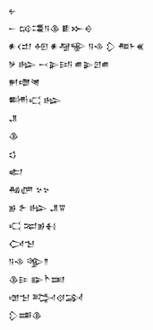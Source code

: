 <div class='block'>
<div class='line'>𒉡</div>
<div class='line'>𒀸 𒄘𒃮𒀀𒆠 𒀾𒁍𒀪</div>
<div class='line'>𒀭𒌋𒄥 𒅇 𒀭𒆷𒊍 𒀀𒈾 𒁷 𒍣𒈨𒌍</div>
<div class='line'>𒃻 𒈗 𒁁𒉌𒅀 𒌑𒉌𒇻𒌑</div>
<div class='line'>𒂍𒈩𒇴</div>
<div class='line'>𒌦𒄣 𒈗</div>
<div class='line'>𒂗</div>
<div class='line'>𒆠</div>
<div class='line'>𒌓</div>
<div class='line'>𒅗</div>
<div class='line'>𒄀𒂇 𒆳𒆳</div>
<div class='line'>𒂊 𒉿 𒈗 𒂗𒐊</div>
<div class='line'>𒄣 𒉈𒂊𒈬</div>
<div class='line'>𒉏𒈠</div>
<div class='line'>𒀀𒈾 𒄊𒈫</div>
<div class='line'>𒆠𒄿 𒅔𒋻𒌅</div>
<div class='line'>𒌝𒈠 𒅋𒋼𒋆</div>
<div class='line'>𒁷𒌁𒆠</div>
</div>